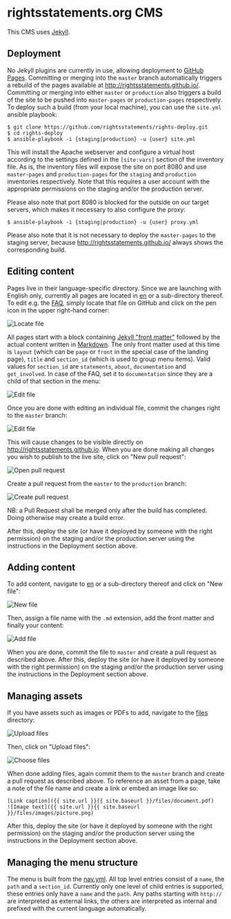 # rightsstatements.org CMS

This CMS uses [Jekyll](https://jekyllrb.com/).

## Deployment

No Jekyll plugins are currently in use, allowing deployment to [GitHub Pages](https://pages.github.com/). Committing or merging into the `master` branch automatically triggers a rebuild of the pages available at http://rightsstatements.github.io/. Committing or merging into either `master` or `production` also triggers a build of the site to be pushed into `master-pages` or `production-pages` respectively. To deploy such a build (from your local machine), you can use the `site.yml` ansible playbook:

    $ git clone https://github.com/rightsstatements/rights-deploy.git
    $ cd rights-deploy
    $ ansible-playbook -i {staging|production} -u {user} site.yml

This will install the Apache webserver and configure a virtual host according to the settings defined in the `[site:vars]` section of the inventory file. As is, the inventory files will expose the site on port 8080 and use `master-pages` and `production-pages` for the `staging` and `production` inventories respectively. Note that this requires a user account with the appropriate permissions on the staging and/or the production server.

Please also note that port 8080 is blocked for the outside on our target servers, which makes it necessary to also configure the proxy:

    $ ansible-playbook -i {staging|production} -u {user} proxy.yml

Please also note that it is not necessary to deploy the `master-pages` to the staging server, because http://rightsstatements.github.io/ always shows the corresponding build.

## Editing content

Pages live in their language-specific directory. Since we are launching with English only, currently all pages are located in [en](https://github.com/rightsstatements/rightsstatements.github.io/tree/master/en) or a sub-directory thereof. To edit e.g. the [FAQ](https://github.com/rightsstatements/rightsstatements.github.io/blob/master/en/documentation/faq.md), simply locate that file on GitHub and click on the pen icon in the upper right-hand corner:

![Locate file](files/images/file.png?raw=true)

All pages start with a block containing [Jekyll "front matter"](https://jekyllrb.com/docs/frontmatter/) followed by the actual content written in [Markdown](https://github.com/adam-p/markdown-here/wiki/Markdown-Cheatsheet). The only front matter used at this time is `layout` (which can be `page` or `front` in the special case of the landing page), `title` and `section_id` (which is used to group menu items). Valid values for `section_id` are `statements`, `about`, `documentation` and `get_involved`. In case of the FAQ, set it to `documentation` since they are a child of that section in the menu:

![Edit file](files/images/edit.png?raw=true)

Once you are done with editing an individual file, commit the changes right to the `master` branch:

![Edit file](files/images/commit.png?raw=true)

This will cause changes to be visible directly on http://rightsstatements.github.io. When you are done making all changes you wish to publish to the live site, click on "New pull request":

![Open pull request](files/images/open_pull_request.png?raw=true)

Create a pull request from the `master` to the `production` branch:

![Create pull request](files/images/create_pull_request.png?raw=true)

NB: a Pull Request shall be merged only after the build has completed. Doing otherwise may create a build error.

After this, deploy the site (or have it deployed by someone with the right permission) on the staging and/or the production server using the instructions in the Deployment section above.

## Adding content

To add content, navigate to [en](https://github.com/rightsstatements/rightsstatements.github.io/tree/master/en) or a sub-directory thereof and click on "New file":

![New file](files/images/new_file.png?raw=true)

Then, assign a file name with the `.md` extension, add the front matter and finally your content:

![Add file](files/images/add_file.png?raw=true)

When you are done, commit the file to `master` and create a pull request as described above. 
After this, deploy the site (or have it deployed by someone with the right permission) on the staging and/or the production server using the instructions in the Deployment section above.

## Managing assets

If you have assets such as images or PDFs to add, navigate to the [files](https://github.com/rightsstatements/rightsstatements.github.io/tree/master/files) directory:

![Upload files](files/images/upload_files.png?raw=true)

Then, click on "Upload files":

![Choose files](files/images/choose_files.png?raw=true)

When done adding files, again commit them to the `master` branch and create a pull request as described above. To reference an asset from a page, take a note of the file name and create a link or embed an image like so:

    [Link caption]({{ site.url }}{{ site.baseurl }}/files/document.pdf)
    ![Image text]({{ site.url }}{{ site.baseurl }}/files/images/picture.png)
    
After this, deploy the site (or have it deployed by someone with the right permission) on the staging and/or the production server using the instructions in the Deployment section above.

## Managing the menu structure

The menu is built from the [nav.yml](https://github.com/rightsstatements/rightsstatements.github.io/blob/master/_data/nav.yml). All top level entries consist of a `name`, the `path` and a `section_id`. Currently only one level of child entries is supported, these entries only have a `name` and the `path`. Any paths starting with `http://` are interpreted as external links, the others are interpreted as internal and prefixed with the current language automatically.
